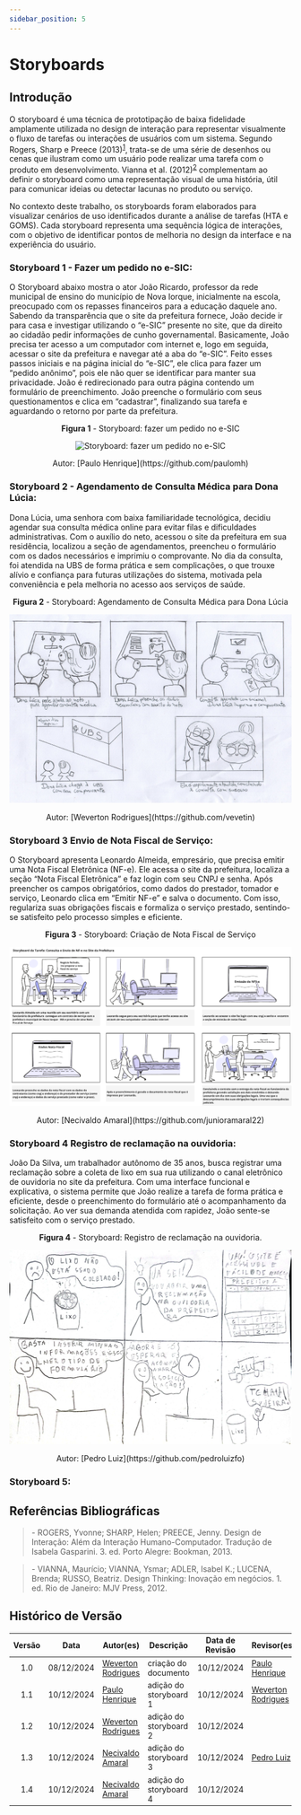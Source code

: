 ```yaml
---
sidebar_position: 5
---
```


# Storyboards

## Introdução

O storyboard é uma técnica de prototipação de baixa fidelidade amplamente utilizada no design de interação para representar visualmente o fluxo de tarefas ou interações de usuários com um sistema. Segundo Rogers, Sharp e Preece (2013)<sup>[1](../nivel01/storyboards.md#referências-bibliográficas)</sup>, trata-se de uma série de desenhos ou cenas que ilustram como um usuário pode realizar uma tarefa com o produto em desenvolvimento. Vianna et al. (2012)<sup>[2](../nivel01/storyboards.md#referências-bibliográficas)</sup> complementam ao definir o storyboard como uma representação visual de uma história, útil para comunicar ideias ou detectar lacunas no produto ou serviço.

No contexto deste trabalho, os storyboards foram elaborados para visualizar cenários de uso identificados durante a análise de tarefas (HTA e GOMS). Cada storyboard representa uma sequência lógica de interações, com o objetivo de identificar pontos de melhoria no design da interface e na experiência do usuário.

### Storyboard 1 - Fazer um pedido no e-SIC:

O Storyboard abaixo mostra o ator João Ricardo, professor da rede municipal de ensino do município de Nova Iorque, inicialmente na escola, preocupado com os repasses financeiros para a educação daquele ano. Sabendo da transparência que o site da prefeitura fornece, João decide ir para casa e investigar utilizando o “e-SIC” presente no site, que da direito ao cidadão pedir informações de cunho governamental. Basicamente, João precisa ter acesso a um computador com internet e, logo em seguida, acessar o site da prefeitura e navegar até a aba do “e-SIC”. Feito esses passos iniciais e na página inicial do “e-SIC”, ele clica para fazer um “pedido anônimo”, pois ele não quer se identificar para manter sua privacidade. João é redirecionado para outra página contendo um formulário de preenchimento. João preenche o formulário com seus questionamentos e clica em “cadastrar”, finalizando sua tarefa e aguardando o retorno por parte da prefeitura.

<center>

<p style={{ textAlign: 'center', fontSize: '18px' }}><b>Figura 1</b> - Storyboard: fazer um pedido no e-SIC</p>

![Storyboard: fazer um pedido no e-SIC](../assets/storyboard-paulo.jpg)

<p style={{ textAlign: 'center', fontSize: '17px' }}>Autor: [Paulo Henrique](https://github.com/paulomh)</p>

</center>

### Storyboard 2 - Agendamento de Consulta Médica para Dona Lúcia:

Dona Lúcia, uma senhora com baixa familiaridade tecnológica, decidiu agendar sua consulta médica online para evitar filas e dificuldades administrativas. Com o auxílio do neto, acessou o site da prefeitura em sua residência, localizou a seção de agendamentos, preencheu o formulário com os dados necessários e imprimiu o comprovante. No dia da consulta, foi atendida na UBS de forma prática e sem complicações, o que trouxe alívio e confiança para futuras utilizações do sistema, motivada pela conveniência e pela melhoria no acesso aos serviços de saúde.

<center>

<p style={{ textAlign: 'center', fontSize: '18px' }}><b>Figura 2</b> - Storyboard: Agendamento de Consulta Médica para Dona Lúcia</p>

![Storyboard: agendamento de consulta médica](../assets/storyboard-weverton.jfif)

<p style={{ textAlign: 'center', fontSize: '17px' }}>Autor: [Weverton Rodrigues](https://github.com/vevetin)</p>

</center>


### Storyboard 3 Envio de Nota Fiscal de Serviço:

O Storyboard apresenta Leonardo Almeida, empresário, que precisa emitir uma Nota Fiscal Eletrônica (NF-e). Ele acessa o site da prefeitura, localiza a seção “Nota Fiscal Eletrônica” e faz login com seu CNPJ e senha. Após preencher os campos obrigatórios, como dados do prestador, tomador e serviço, Leonardo clica em “Emitir NF-e” e salva o documento. Com isso, regulariza suas obrigações fiscais e formaliza o serviço prestado, sentindo-se satisfeito pelo processo simples e eficiente.

<center>

<p style={{ textAlign: 'center', fontSize: '18px' }}><b>Figura 3</b> - Storyboard: Criação de Nota Fiscal de Serviço</p>

![Storyboard: agendamento de consulta médica](../assets/storyboard-necivaldo.png)

<p style={{ textAlign: 'center', fontSize: '17px' }}>Autor: [Necivaldo Amaral](https://github.com/junioramaral22)</p>

</center>


### Storyboard 4 Registro de reclamação na ouvidoria:

João Da Silva, um trabalhador autônomo de 35 anos, busca registrar uma reclamação sobre a coleta de lixo em sua rua utilizando o canal eletrônico de ouvidoria no site da prefeitura. Com uma interface funcional e explicativa, o sistema permite que João realize a tarefa de forma prática e eficiente, desde o preenchimento do formulário até o acompanhamento da solicitação. Ao ver sua demanda atendida com rapidez, João sente-se satisfeito com o serviço prestado.

<center>

<p style={{ textAlign: 'center', fontSize: '18px' }}><b>Figura 4</b> - Storyboard: Registro de reclamação na ouvidoria.</p>

![Storyboard: agendamento de consulta médica](../assets/Storyboard-Pedro.jpg)

<p style={{ textAlign: 'center', fontSize: '17px' }}>Autor: [Pedro Luiz](https://github.com/pedroluizfo)</p>

</center>

### Storyboard 5:




## Referências Bibliográficas
> \- ROGERS, Yvonne; SHARP, Helen; PREECE, Jenny. Design de Interação: Além da Interação Humano-Computador. Tradução de Isabela Gasparini. 3. ed. Porto Alegre: Bookman, 2013.

> \- VIANNA, Maurício; VIANNA, Ysmar; ADLER, Isabel K.; LUCENA, Brenda; RUSSO, Beatriz. Design Thinking: Inovação em negócios. 1. ed. Rio de Janeiro: MJV Press, 2012.

## Histórico de Versão

| Versão | Data | Autor(es) | Descrição | Data de Revisão | Revisor(es) |
|:---:|:---:|---|---|:---:|---|
| 1.0 | 08/12/2024 | [Weverton Rodrigues](https://github.com/vevetin) | criação do documento | 10/12/2024 | [Paulo Henrique](https://github.com/paulomh) |
| 1.1 | 10/12/2024 | [Paulo Henrique](https://github.com/paulomh) | adição do storyboard 1 | 10/12/2024 | [Weverton Rodrigues](https://github.com/vevetin) |
| 1.2 | 10/12/2024 | [Weverton Rodrigues](https://github.com/vevetin) | adição do storyboard 2 | 10/12/2024 |  |
| 1.3 | 10/12/2024 | [Necivaldo Amaral](https://github.com/junioramaral22) | adição do storyboard 3 | 10/12/2024 | [Pedro Luiz](https://github.com/pedroluizfo) |
| 1.4 | 10/12/2024 | [Necivaldo Amaral](https://github.com/pedroluizfo) | adição do storyboard 4 | 10/12/2024 |  |
